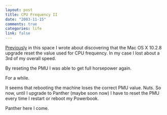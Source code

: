 ```yaml
--- 
layout: post
title: CPU Frequency II
date: "2003-11-15"
comments: true
categories: life
link: false
---
```

<a href="http://www.zanshin.net/blogs/000296.html" title="cpu frequency">Previously</a> in this space I wrote about discovering that the Mac OS X 10.2.8 upgrade reset the value used for CPU frequency. In my case I lost about a 3rd of my overall speed.

By reseting the PMU I was able to get full horsepower again.

For a while.

It seems that rebooting the machine loses the correct PMU value. Nuts. So now, until I upgrade to Panther (maybe soon now) I have to reset the PMU every time I restart or reboot my Powerbook.

Panther here I come.
